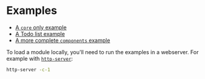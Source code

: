 # Examples

- [A `core` only example](https://github.com/lkuich/flub.js/blob/master/examples/core)
- [A Todo list example](https://github.com/lkuich/flub.js/blob/master/examples/todo)
- [A more complete `components` example](https://github.com/lkuich/flub.js/blob/master/examples/SnapShot)

To load a module locally, you'll need to run the examples in a webserver. For example with [`http-server`](https://www.npmjs.com/package/http-server):

```bash
http-server -c-1
```

